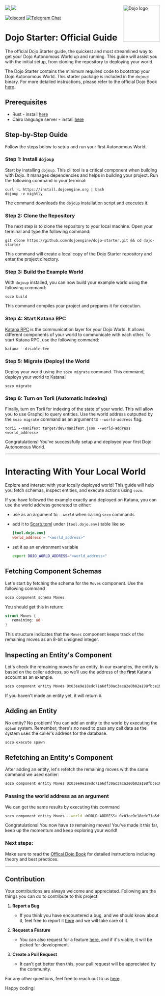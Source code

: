 <picture>
  <source media="(prefers-color-scheme: dark)" srcset=".github/mark-dark.svg">
  <img alt="Dojo logo" align="right" width="120" src=".github/mark-light.svg">
</picture>

<a href="https://twitter.com/dojostarknet">
<img src="https://img.shields.io/twitter/follow/dojostarknet?style=social"/>
</a>
<a href="https://github.com/dojoengine/dojo">
<img src="https://img.shields.io/github/stars/dojoengine/dojo?style=social"/>
</a>

[![discord](https://img.shields.io/badge/join-dojo-green?logo=discord&logoColor=white)](https://discord.gg/PwDa2mKhR4)
[![Telegram Chat][tg-badge]][tg-url]

[tg-badge]: https://img.shields.io/endpoint?color=neon&logo=telegram&label=chat&style=flat-square&url=https%3A%2F%2Ftg.sumanjay.workers.dev%2Fdojoengine
[tg-url]: https://t.me/dojoengine

# Dojo Starter: Official Guide

The official Dojo Starter guide, the quickest and most streamlined way to get your Dojo Autonomous World up and running. This guide will assist you with the initial setup, from cloning the repository to deploying your world.

The Dojo Starter contains the minimum required code to bootstrap your Dojo Autonomous World. This starter package is included in the `dojoup` binary. For more detailed instructions, please refer to the official Dojo Book [here](https://book.dojoengine.org/getting-started/installation.html).

## Prerequisites

-   Rust - install [here](https://www.rust-lang.org/tools/install)
-   Cairo language server - install [here](https://book.dojoengine.org/development/setup.html#3-setup-cairo-vscode-extension)

## Step-by-Step Guide

Follow the steps below to setup and run your first Autonomous World.

### Step 1: Install `dojoup`

Start by installing `dojoup`. This cli tool is a critical component when building with Dojo. It manages dependencies and helps in building your project. Run the following command in your terminal:

```console
curl -L https://install.dojoengine.org | bash
dojoup -v nightly
```

The command downloads the `dojoup` installation script and executes it.

### Step 2: Clone the Repository

The next step is to clone the repository to your local machine. Open your terminal and type the following command:

```console
git clone https://github.com/dojoengine/dojo-starter.git && cd dojo-starter
```

This command will create a local copy of the Dojo Starter repository and enter the project directory.

### Step 3: Build the Example World

With `dojoup` installed, you can now build your example world using the following command:

```console
sozo build
```

This command compiles your project and prepares it for execution.

### Step 4: Start Katana RPC

[Katana RPC](https://book.dojoengine.org/framework/katana/overview.html) is the communication layer for your Dojo World. It allows different components of your world to communicate with each other. To start Katana RPC, use the following command:

```console
katana --disable-fee
```

### Step 5: Migrate (Deploy) the World

Deploy your world using the `sozo migrate` command. This command, deploys your world to Katana!

```console
sozo migrate
```

### Step 6: Turn on Torii (Automatic Indexing)

Finally, turn on Torii for indexing of the state of your world. This will allow you to use Graphql to query entities. Use the world address outputted by the `sozo migrate` command as an argument to `--world-address` flag.

```console
torii --manifest target/dev/manifest.json --world-address <world_address>
```
Congratulations! You've successfully setup and deployed your first Dojo Autonomous World.

---

# Interacting With Your Local World

Explore and interact with your locally deployed world! This guide will help you fetch schemas, inspect entities, and execute actions using `sozo`.

If you have followed the example exactly and deployed on Katana, you can use the world address generated to either:

-   use as an argument to `--world` when calling `sozo` commands
-   add it to [Scarb.toml](Scarb.toml) under `[tool.dojo.env]` table like so

    ```toml
    [tool.dojo.env]
    world_address = "<world_address>"
    ```

-   set it as an environment variable

    ```bash
    export DOJO_WORLD_ADDRESS="<world_address>"
    ```

## Fetching Component Schemas

Let's start by fetching the schema for the `Moves` component. Use the following command

```bash
sozo component schema Moves
```

You should get this in return:

```rust
struct Moves {
   remaining: u8
}
```

This structure indicates that the `Moves` component keeps track of the remaining moves as an 8-bit unsigned integer.

## Inspecting an Entity's Component

Let's check the remaining moves for an entity. In our examples, the entity is based on the caller address, so we'll use the address of the **first** Katana account as an example.

```bash
sozo component entity Moves 0x03ee9e18edc71a6df30ac3aca2e0b02a198fbce19b7480a63a0d71cbd76652e0
```

If you haven't made an entity yet, it will return `0`.

## Adding an Entity

No entity? No problem! You can add an entity to the world by executing the `spawn` system. Remember, there's no need to pass any call data as the system uses the caller's address for the database.

```bash
sozo execute spawn
```

## Refetching an Entity's Component

After adding an entity, let's refetch the remaining moves with the same command we used earlier:

```bash
sozo component entity Moves 0x03ee9e18edc71a6df30ac3aca2e0b02a198fbce19b7480a63a0d71cbd76652e0
```

### Passing the world address as an argument

We can get the same results by executing this command

```bash
sozo component entity Moves --world <WORLD_ADDRESS> 0x03ee9e18edc71a6df30ac3aca2e0b02a198fbce19b7480a63a0d71cbd76652e0
```

Congratulations! You now have `10` remaining moves! You've made it this far, keep up the momentum and keep exploring your world!

### Next steps:

Make sure to read the [Offical Dojo Book](https://book.dojoengine.org/index.html) for detailed instructions including theory and best practices.

---

## Contribution

Your contributions are always welcome and appreciated. Following are the things you can do to contribute to this project:

1. **Report a Bug**

    - If you think you have encountered a bug, and we should know about it, feel free to report it [here](https://github.com/dojoengine/dojo-starter/issues) and we will take care of it.

2. **Request a Feature**

    - You can also request for a feature [here](https://github.com/dojoengine/dojo-starter/issues), and if it's viable, it will be picked for development.

3. **Create a Pull Request**
    - It can't get better then this, your pull request will be appreciated by the community.

For any other questions, feel free to reach out to us [here](https://dojoengine.org/contact).

Happy coding!
